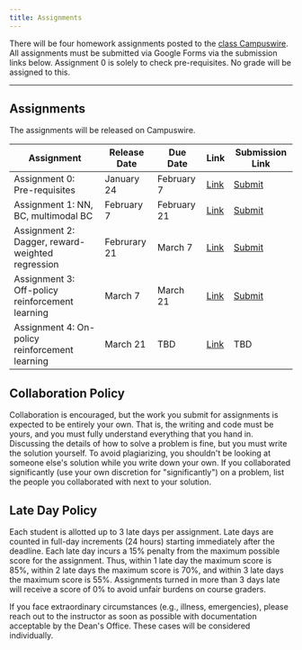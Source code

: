 ```yaml
---
title: Assignments
---
```

There will be four homework assignments posted to the [class Campuswire](https://campuswire.com/p/GA305686D). All assignments must be submitted via Google Forms via the submission links below. Assignment 0 is solely to check pre-requisites. No grade will be assigned to this.

---

## Assignments

The assignments will be released on Campuswire.

| Assignment | Release Date | Due Date | Link | Submission Link
| --- | --- | --- | --- | --- |
| Assignment 0: Pre-requisites | January 24 | February 7 | [Link](https://drive.google.com/drive/folders/1oMUARsBacKRWnEWgWqCDGhuvXcGGJIkF?usp=sharing) | [Submit](https://forms.gle/66KS6H2gT6iWs63x8) |
| Assignment 1: NN, BC, multimodal BC | February 7 | February 21 | [Link](https://drive.google.com/drive/folders/1Nqrg4axWwuaxe-0gF0nuaFUy0RbF6d9G?usp=drive_link) | [Submit](https://docs.google.com/forms/d/e/1FAIpQLSdulkvfpKBjyFIuvmUS4rO0sTYSbbXunNUH5djC-E2FbsI8aA/viewform?usp=sharing) |
| Assignment 2: Dagger, reward-weighted regression | Februrary 21 | March 7 | [Link](https://drive.google.com/drive/folders/1ksnIVmEeCrb5ygu55n0gLww2UPInwC9m?usp=sharing) | [Submit](https://docs.google.com/forms/d/e/1FAIpQLSe8dGL3Qzuq2rLb8s5gNejsErZ6gymRObGqpGyTFynj-J43aw/viewform?usp=sharing) |
| Assignment 3: Off-policy reinforcement learning | March 7 | March 21 | [Link](https://drive.google.com/drive/folders/1Mj7gdfSDqOhDLVrMG6dZQWZhtzeHw8u_?usp=sharing) |  [Submit](https://docs.google.com/forms/d/e/1FAIpQLSePNxx00pDaxT6UaveaW0FrfuBbif2iaBCsIgJQPJX1WadJFw/viewform?usp=sharing) |
| Assignment 4: On-policy reinforcement learning | March 21 | TBD | [Link](https://drive.google.com/drive/folders/1ettH6QqgyH0y2LcbA0vKIWpHvh8ZWaX0?usp=sharing) | TBD |
<!-- [TBD](google.com) -->

<!-- ## Assignment Environment and Installation Instructions
Assignment 0 is posted [here](https://campuswire.com/c/G7204E992/feed/2) which will use Google colab for the coding portion. Future assigment environments will be released soon. -->

## Collaboration Policy
Collaboration is encouraged, but the work you submit for assignments is expected to be entirely your own. That is, the writing and code must be yours, and you must fully understand everything that you hand in. Discussing the details of how to solve a problem is fine, but you must write the solution yourself. To avoid plagiarizing, you shouldn't be looking at someone else's solution while you write down your own. If you collaborated significantly (use your own discretion for "significantly") on a problem, list the people you collaborated with next to your solution.

## Late Day Policy
Each student is allotted up to 3 late days per assignment. Late days are counted in full-day increments (24 hours) starting immediately after the deadline. Each late day incurs a 15% penalty from the maximum possible score for the assignment. Thus, within 1 late day the maximum score is 85%, within 2 late days the maximum score is 70%, and within 3 late days the maximum score is 55%. Assignments turned in more than 3 days late will receive a score of 0% to avoid unfair burdens on course graders.

If you face extraordinary circumstances (e.g., illness, emergencies), please reach out to the instructor as soon as possible with documentation acceptable by the Dean's Office. These cases will be considered individually.
